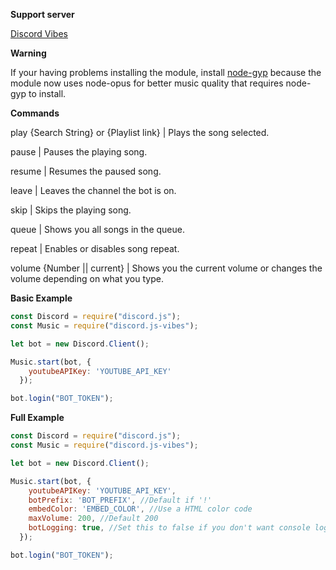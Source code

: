 __Support server__

[Discord Vibes](https://discord.gg/zf46prb)

__Warning__

If your having problems installing the module, install [node-gyp](https://www.npmjs.com/package/node-gyp) because the module now uses node-opus for better music quality that requires node-gyp to install.

__Commands__

play {Search String} or {Playlist link} | Plays the song selected.

pause | Pauses the playing song.

resume | Resumes the paused song.

leave | Leaves the channel the bot is on.

skip | Skips the playing song.

queue | Shows you all songs in the queue.

repeat | Enables or disables song repeat.

volume {Number || current} | Shows you the current volume or changes the volume depending on what you type.

__Basic Example__

```javascript
const Discord = require("discord.js");
const Music = require("discord.js-vibes");

let bot = new Discord.Client();

Music.start(bot, {
    youtubeAPIKey: 'YOUTUBE_API_KEY'
  });

bot.login("BOT_TOKEN");
```

__Full Example__

```javascript
const Discord = require("discord.js");
const Music = require("discord.js-vibes");

let bot = new Discord.Client();

Music.start(bot, {
    youtubeAPIKey: 'YOUTUBE_API_KEY',
    botPrefix: 'BOT_PREFIX', //Default if '!'
    embedColor: 'EMBED_COLOR', //Use a HTML color code
    maxVolume: 200, //Default 200 
    botLogging: true, //Set this to false if you don't want console logging.
  });

bot.login("BOT_TOKEN");
```
